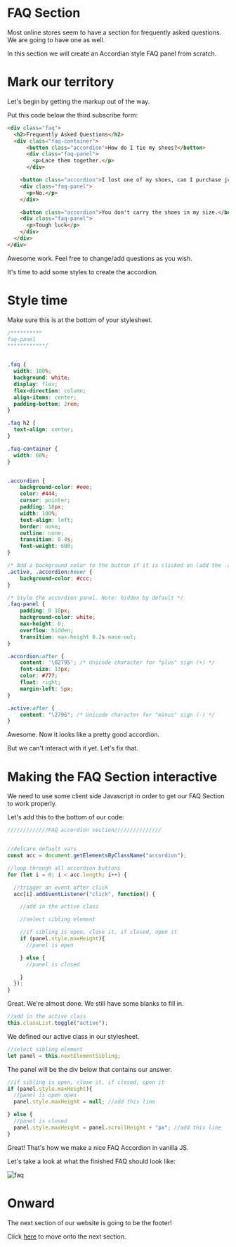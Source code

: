 # FAQ Section

Most online stores seem to have a section for frequently asked questions. We are going to have one as well.

In this section we will create an Accordian style FAQ panel from scratch.

# Mark our territory

Let's begin by getting the markup out of the way.

Put this code below the third subscribe form:

```HTML
<div class="faq">
  <h2>Frequently Asked Questions</h2>
  <div class="faq-container">
      <button class="accordion">How do I tie my shoes?</button>
      <div class="faq-panel">
        <p>Lace them together.</p>
      </div>

    <button class="accordion">I lost one of my shoes, can I purchase just one?</button>
    <div class="faq-panel">
      <p>No.</p>
    </div>

    <button class="accordion">You don't carry the shoes in my size.</button>
    <div class="faq-panel">
      <p>Tough luck</p>
    </div>
  </div>
</div>

```

Awesome work. Feel free to change/add questions as you wish.

It's time to add some styles to create the accordion.

# Style time

Make sure this is at the bottom of your stylesheet.

```CSS
/**********
faq-panel
************/


.faq {
  width: 100%;
  background: white;
  display: flex;
  flex-direction: column;
  align-items: center;
  padding-bottom: 2rem;
}

.faq h2 {
  text-align: center;
}

.faq-container {
  width: 60%;
}


.accordion {
    background-color: #eee;
    color: #444;
    cursor: pointer;
    padding: 18px;
    width: 100%;
    text-align: left;
    border: none;
    outline: none;
    transition: 0.4s;
    font-weight: 600;
}

/* Add a background color to the button if it is clicked on (add the .active class with JS), and when you move the mouse over it (hover) */
.active, .accordion:hover {
    background-color: #ccc;
}

/* Style the accordion panel. Note: hidden by default */
.faq-panel {
    padding: 0 18px;
    background-color: white;
    max-height: 0;
    overflow: hidden;
    transition: max-height 0.2s ease-out;
}

.accordion:after {
    content: '\02795'; /* Unicode character for "plus" sign (+) */
    font-size: 13px;
    color: #777;
    float: right;
    margin-left: 5px;
}

.active:after {
    content: "\2796"; /* Unicode character for "minus" sign (-) */
}

```

Awesome. Now it looks like a pretty good accordion.

But we can't interact with it yet. Let's fix that.

# Making the FAQ Section interactive

We need to use some client side Javascript in order to get our FAQ Section to work properly.

Let's add this to the bottom of our code:

```js
/////////////FAQ accordion section///////////////


//delcare default vars
const acc = document.getElementsByClassName("accordion");

//loop through all accordion buttons
for (let i = 0; i < acc.length; i++) {

  //trigger an event after click
  acc[i].addEventListener("click", function() {

    //add in the active class

    //select sibling element

    //if sibling is open, close it, if closed, open it
    if (panel.style.maxHeight){
      //panel is open

    } else {
      //panel is closed

    }
  });
}


```

Great. We're almost done. We still have some blanks to fill in.

```js
//add in the active class
this.classList.toggle("active");
```

We defined our active class in our stylesheet.

```js
//select sibling element
let panel = this.nextElementSibling;
```

The panel will be the div below that contains our answer.

```js
//if sibling is open, close it, if closed, open it
if (panel.style.maxHeight){
  //panel is open open
  panel.style.maxHeight = null; //add this line

} else {
  //panel is closed
  panel.style.maxHeight = panel.scrollHeight + "px"; //add this line
}

```

Great! That's how we make a nice FAQ Accordion in vanilla JS.

Let's take a look at what the finished FAQ should look like:

![faq](images/faq.gif "faq")  

# Onward

The next section of our website is going to be the footer!

Click [here](../P11-Creating-The-Footer/content.md) to move onto the next section.
